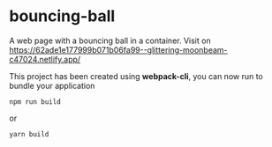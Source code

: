 # bouncing-ball
A web page with a bouncing ball in a container. Visit on https://62ade1e177999b071b06fa99--glittering-moonbeam-c47024.netlify.app/

This project has been created using **webpack-cli**, you can now run to bundle your application

```
npm run build
```

or

```
yarn build
```
